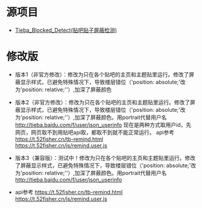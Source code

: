 # 源项目
* [Tieba_Blocked_Detect(贴吧贴子屏蔽检测)](https://github.com/FirefoxBar/userscript/tree/master/Tieba_Blocked_Detect)
# 修改版
* 版本1（非官方修改）：修改为只在各个贴吧的主页和主题贴里运行。修改了屏蔽显示样式，已避免特殊情况下，导致楼层错位（'position: absolute;'改为'position: relative;''）,加深了屏蔽颜色

* 版本2（非官方修改）：修改为只在各个贴吧的主页和主题贴里运行。修改了屏蔽显示样式，已避免特殊情况下，导致楼层错位（'position: absolute;'改为'position: relative;''）,加深了屏蔽颜色。用portrait代替用户名 
http://tieba.baidu.com/f/user/json_userinfo
现在是两种方式取用户id，先网页，网页取不到用贴吧api取，都取不到就不能正常运行。
api参考
https://t.52fisher.cn/tb-remind.html
https://t.52fisher.cn/js/remind.user.js
* 版本3（兼容版）：测试中！修改为只在各个贴吧的主页和主题贴里运行。修改了屏蔽显示样式，已避免特殊情况下，导致楼层错位（'position: absolute;'改为'position: relative;''）,加深了屏蔽颜色。用portrait代替用户名
http://tieba.baidu.com/f/user/json_userinfo
* api参考
https://t.52fisher.cn/tb-remind.html
https://t.52fisher.cn/js/remind.user.js
